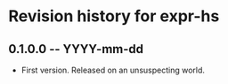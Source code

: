 # Revision history for expr-hs

## 0.1.0.0 -- YYYY-mm-dd

* First version. Released on an unsuspecting world.
